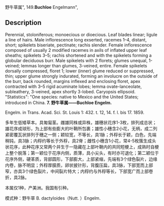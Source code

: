 野牛草属",
149.**Buchloe** Engelmann",

## Description
Perennial, stoloniferous; monoecious or dioecious. Leaf blades linear; ligule a line of hairs. Male inflorescence long exserted, racemes 1–4, distant, short; spikelets biseriate, pectinate; rachis slender. Female inflorescence composed of usually 2 modified racemes in axils of inflated upper leaf sheaths; spikelets 3–5; rachis shortened and with the spikelets forming a globular deciduous burr. Male spikelets with 2 florets; glumes unequal, 1-veined; lemmas longer than glumes, 3-veined, entire. Female spikelets dorsally compressed, floret 1; lower (inner) glume reduced or suppressed, thin; upper glume strongly indurated, forming an involucre on the outside of the burr, back rounded, margins inflexed and enclosing floret, apex contracted with 3–5 rigid acuminate lobes; lemma ovate-lanceolate, subleathery, 3-veined, apex shortly 3-lobed. Caryopsis ellipsoid.
  "Statistics": "One species: native to Mexico and the United States; introduced in China.
**7. 野牛草属——Buchloe Engelm.**

Engelm. in Trans. Acad. Sci. St. Louis 1: 432. t. 12, 14. f. l. bis 17. 1859.

多年生低矮草本。具匍匐茎。雌雄同株或异株，雄穗状花序1-3枚，排列成总状；雄花序成球形，为上部有些膨大的叶鞘所包裹；雄性小穗含2小花，无柄，成二列紧密覆瓦状排列于穗之一侧；颖较宽，不等长，具1脉；外稃长于颖，白色，先端稍钝，具3脉；内稃约等长于外稃，具2脊；雌性小穗含1小花，常4-5枚簇生成头状花序，此种花序又常两个并生于一隐藏在上部叶鞘内的共同短梗上，成熟时自梗上整个脱落；第一颖位于花序内侧，质薄，具小尖头，有时亦可退化；第二颖位于花序外侧，硬革质，背部圆形，下部膨大，上部紧缩，先端有3个绿色裂片，边缘内卷，脉不明显；外稃厚膜质，卵状披针形，背腹压扁，具3脉，下部宽而上部窄，亦具3个绿色裂片，中间裂片特大；内稃约与外稃等长，下部宽广而上部卷折，具2脉。

本属仅1种，产美洲。我国有引种。

模式种：野牛草 B. dactyloides（Nutt. ）Engelm.
